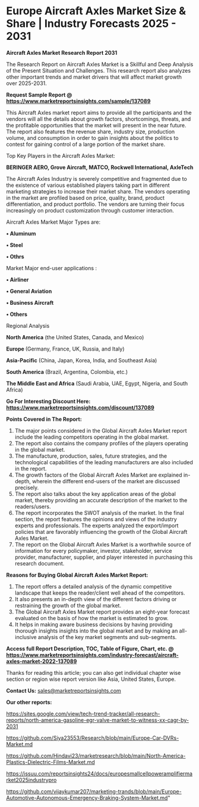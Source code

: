 # Europe Aircraft Axles Market Size & Share | Industry Forecasts 2025 - 2031

<strong>Aircraft Axles Market Research Report 2031</strong>

The Research Report on Aircraft Axles Market is a Skillful and Deep Analysis of the Present Situation and Challenges. This research report also analyzes other important trends and market drivers that will affect market growth over 2025-2031.

<strong>Request Sample Report @ <a href=https://www.marketreportsinsights.com/sample/137089>https://www.marketreportsinsights.com/sample/137089</a></strong>

This Aircraft Axles market report aims to provide all the participants and the vendors will all the details about growth factors, shortcomings, threats, and the profitable opportunities that the market will present in the near future. The report also features the revenue share, industry size, production volume, and consumption in order to gain insights about the politics to contest for gaining control of a large portion of the market share.

Top Key Players in the Aircraft Axles Market:

<strong>BERINGER AERO, Grove Aircraft, MATCO, Rockwell International, AxleTech</strong>

The Aircraft Axles Industry is severely competitive and fragmented due to the existence of various established players taking part in different marketing strategies to increase their market share. The vendors operating in the market are profiled based on price, quality, brand, product differentiation, and product portfolio. The vendors are turning their focus increasingly on product customization through customer interaction.

Aircraft Axles Market Major Types are:

<strong>• Aluminum

• Steel

• Othrs</strong>

Market Major end-user applications :

<strong>• Airliner

• General Aviation

• Business Aircraft

• Others</strong>

Regional Analysis

</u><strong><b>North America</b></strong> (the United States, Canada, and Mexico)

<strong><b>Europe </b></strong>(Germany, France, UK, Russia, and Italy)

<strong><b>Asia-Pacific</b></strong> (China, Japan, Korea, India, and Southeast Asia)

<strong><b>South America</b></strong> (Brazil, Argentina, Colombia, etc.)

<strong><b>The Middle East and Africa</b></strong> (Saudi Arabia, UAE, Egypt, Nigeria, and South Africa)

<strong>Go For Interesting Discount Here: <a href=https://www.marketreportsinsights.com/discount/137089>https://www.marketreportsinsights.com/discount/137089</a></strong>

<strong>Points Covered in The Report:</strong>
<ol>
  <li>The major points considered in the Global Aircraft Axles Market report include the leading competitors operating in the global market.</li>
  <li>The report also contains the company profiles of the players operating in the global market.</li>
  <li>The manufacture, production, sales, future strategies, and the technological capabilities of the leading manufacturers are also included in the report.</li>
  <li>The growth factors of the Global Aircraft Axles Market are explained in-depth, wherein the different end-users of the market are discussed precisely.</li>
  <li>The report also talks about the key application areas of the global market, thereby providing an accurate description of the market to the readers/users.</li>
  <li>The report incorporates the SWOT analysis of the market. In the final section, the report features the opinions and views of the industry experts and professionals. The experts analyzed the export/import policies that are favorably influencing the growth of the Global Aircraft Axles Market.</li>
  <li>The report on the Global Aircraft Axles Market is a worthwhile source of information for every policymaker, investor, stakeholder, service provider, manufacturer, supplier, and player interested in purchasing this research document.</li>
</ol>
<strong>Reasons for Buying Global Aircraft Axles Market Report:</strong>

<ol>
  <li>The report offers a detailed analysis of the dynamic competitive landscape that keeps the reader/client well ahead of the competitors.</li>
  <li>It also presents an in-depth view of the different factors driving or restraining the growth of the global market.</li>
  <li>The Global Aircraft Axles Market report provides an eight-year forecast evaluated on the basis of how the market is estimated to grow.</li>
  <li>It helps in making aware business decisions by having providing thorough insights insights into the global market and by making an all-inclusive analysis of the key market segments and sub-segments.</li>
</ol>
<strong>Access full Report Description, TOC, Table of Figure, Chart, etc. @ <a href=https://www.marketreportsinsights.com/industry-forecast/aircraft-axles-market-2022-137089>https://www.marketreportsinsights.com/industry-forecast/aircraft-axles-market-2022-137089</a></strong>


Thanks for reading this article; you can also get individual chapter wise section or region wise report version like Asia, United States, Europe.

<strong>Contact Us:</strong>
sales@marketreportsinsights.com

<strong>Our other reports:</strong>

<a href=https://sites.google.com/view/tech-trend-tracker/all-research-reports/north-america-gasoline-egr-valve-market-to-witness-xx-cagr-by-2031>https://sites.google.com/view/tech-trend-tracker/all-research-reports/north-america-gasoline-egr-valve-market-to-witness-xx-cagr-by-2031</a>

<a href=https://github.com/Siya23553/Research/blob/main/Europe-Car-DVRs-Market.md>https://github.com/Siya23553/Research/blob/main/Europe-Car-DVRs-Market.md</a>

<a href=https://github.com/Hindavi23/marketresearch/blob/main/North-America-Plastics-Dielectric-Films-Market.md>https://github.com/Hindavi23/marketresearch/blob/main/North-America-Plastics-Dielectric-Films-Market.md</a>

<a href=https://issuu.com/reportsinsights24/docs/europesmallcellpoweramplifiermarket2025industrypro>https://issuu.com/reportsinsights24/docs/europesmallcellpoweramplifiermarket2025industrypro</a>

<a href=https://github.com/vijaykumar207/marketing-trands/blob/main/Europe-Automotive-Autonomous-Emergency-Braking-System-Market.md>https://github.com/vijaykumar207/marketing-trands/blob/main/Europe-Automotive-Autonomous-Emergency-Braking-System-Market.md</a>"
